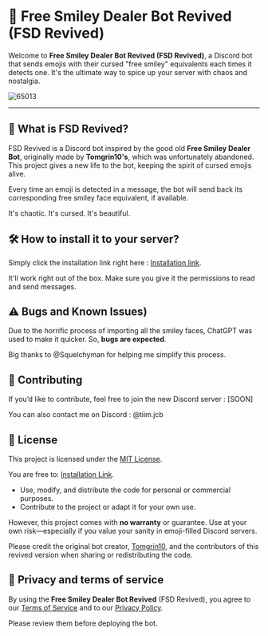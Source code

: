 # 🗿 Free Smiley Dealer Bot Revived (FSD Revived)

Welcome to **Free Smiley Dealer Bot Revived (FSD Revived)**, a Discord bot that sends emojis with their cursed "free smiley" equivalents each times it detects one. It's the ultimate way to spice up your server with chaos and nostalgia.

![65013](https://github.com/user-attachments/assets/5437433f-68b3-4d1f-9569-51a4bbd26ba1)

---

## 🌟 What is FSD Revived?

FSD Revived is a Discord bot inspired by the good old **Free Smiley Dealer Bot**, originally made by **Tomgrin10's**, which was unfortunately abandoned. This project gives a new life to the bot, keeping the spirit of cursed emojis alive. 

Every time an emoji is detected in a message, the bot will send back its corresponding free smiley face equivalent, if available.

It's chaotic. It's cursed. It's beautiful.


## 🛠 How to install it to your server? 

Simply click the installation link right here : [Installation link](https://discord.com/oauth2/authorize?client_id=1313839534324318290&permissions=274877910016&integration_type=0&scope=bot).

It'll work right out of the box. Make sure you give it the permissions to read and send messages.


## ⚠️ Bugs and Known Issues)

Due to the horrific process of importing all the smiley faces, ChatGPT was used to make it quicker. So, **bugs are expected**. 

Big thanks to @Squelchyman for helping me simplify this process.


## 💬 Contributing

If you’d like to contribute, feel free to join the new Discord server : [SOON]

You can also contact me on Discord : @tiim.jcb

## 📝 License

This project is licensed under the [MIT License](https://opensource.org/licenses/MIT).

You are free to: [Installation Link](https://discord.com/oauth2/authorize?client_id=1313839534324318290&permissions=274877910016&integration_type=0&scope=bot).

- Use, modify, and distribute the code for personal or commercial purposes.
- Contribute to the project or adapt it for your own use.

However, this project comes with **no warranty** or guarantee. Use at your own risk—especially if you value your sanity in emoji-filled Discord servers.

Please credit the original bot creator, [Tomgrin10](https://github.com/tomgrin10), and the contributors of this revived version when sharing or redistributing the code.

## 👀 Privacy and terms of service

By using the **Free Smiley Dealer Bot Revived** (FSD Revived), you agree to our [Terms of Service](TERMS.md) and to our [Privacy Policy](PRIVACY.md).

Please review them before deploying the bot.

